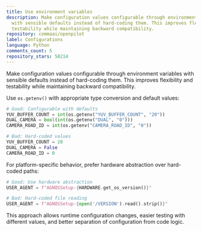 ```yaml
---
title: Use environment variables
description: Make configuration values configurable through environment variables
  with sensible defaults instead of hard-coding them. This improves flexibility and
  testability while maintaining backward compatibility.
repository: commaai/openpilot
label: Configurations
language: Python
comments_count: 5
repository_stars: 58214
---
```


Make configuration values configurable through environment variables with sensible defaults instead of hard-coding them. This improves flexibility and testability while maintaining backward compatibility.

Use `os.getenv()` with appropriate type conversion and default values:

```python
# Good: Configurable with defaults
YUV_BUFFER_COUNT = int(os.getenv("YUV_BUFFER_COUNT", "20"))
DUAL_CAMERA = bool(int(os.getenv("DUAL", "0")))
CAMERA_ROAD_ID = int(os.getenv("CAMERA_ROAD_ID", "0"))

# Bad: Hard-coded values
YUV_BUFFER_COUNT = 20
DUAL_CAMERA = False
CAMERA_ROAD_ID = 0
```

For platform-specific behavior, prefer hardware abstraction over hard-coded paths:

```python
# Good: Use hardware abstraction
USER_AGENT = f"AGNOSSetup-{HARDWARE.get_os_version()}"

# Bad: Hard-coded file reading
USER_AGENT = f"AGNOSSetup-{open('/VERSION').read().strip()}"
```

This approach allows runtime configuration changes, easier testing with different values, and better separation of configuration from code logic.